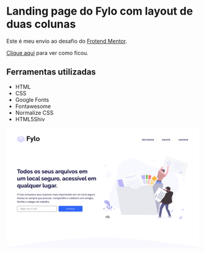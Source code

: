# Landing page do Fylo com layout de duas colunas
Este é meu envio ao desafio do [Frotend Mentor](https://www.frontendmentor.io/profile/EdivandroLima).

[Clique aqui](https://fem-landing-page-fylo-com-duas-colunas.now.sh/) para ver como ficou.

## Ferramentas utilizadas
- HTML
- CSS
- Google Fonts
- Fontawesome
- Normalize CSS
- HTML5Shiv

![Preview](./img/preview.png)
